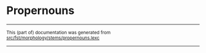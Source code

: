 
# Propernouns

* * *

<small>This (part of) documentation was generated from [src/fst/morphology/stems/propernouns.lexc](https://github.com/giellalt/lang-bxr/blob/main/src/fst/morphology/stems/propernouns.lexc)</small>

---

